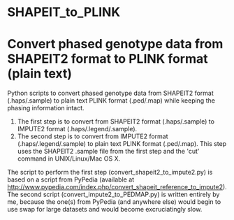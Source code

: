 # SHAPEIT_to_PLINK
Convert phased genotype data from SHAPEIT2 format to PLINK format (plain text)
=======

Python scripts to convert phased genotype data from SHAPEIT2 format (.haps/.sample) to plain text PLINK format (.ped/.map) while
keeping the phasing information intact.
1) The first step is to convert from SHAPEIT2 format (.haps/.sample) to IMPUTE2 format (.haps/.legend/.sample).
2) The second step is to convert from IMPUTE2 format (.haps/.legend/.sample) to plain text PLINK format (.ped/.map).
   This step uses the SHAPEIT2 .sample file from the first step and the 'cut' command in UNIX/Linux/Mac OS X.

The script to perform the first step (convert_shapeit2_to_impute2.py) is based on a script from PyPedia (available at
http://www.pypedia.com/index.php/convert_shapeit_reference_to_impute2). The second script (convert_impute2_to_PEDMAP.py) is written
entirely by me, because the one(s) from PyPedia (and anywhere else) would begin to use swap for large datasets and would become
excruciatingly slow.
